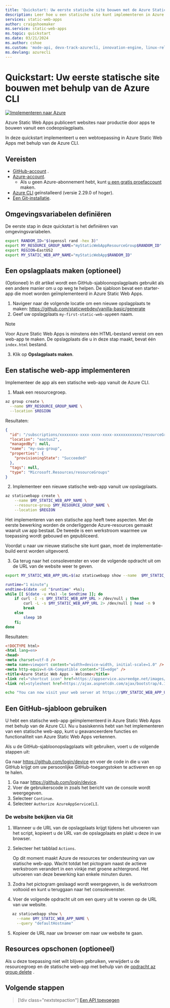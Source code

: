 ```yaml
---
title: 'Quickstart: Uw eerste statische site bouwen met de Azure Static Web Apps met behulp van de CLI'
description: Leer hoe u een statische site kunt implementeren in Azure Static Web Apps met behulp van Azure CLI.
services: static-web-apps
author: craigshoemaker
ms.service: static-web-apps
ms.topic: quickstart
ms.date: 03/21/2024
ms.author: cshoe
ms.custom: 'mode-api, devx-track-azurecli, innovation-engine, linux-related-content'
ms.devlang: azurecli
---
```


# Quickstart: Uw eerste statische site bouwen met behulp van de Azure CLI

[![Implementeren naar Azure](https://aka.ms/deploytoazurebutton)](https://go.microsoft.com/fwlink/?linkid=2262845)

Azure Static Web Apps publiceert websites naar productie door apps te bouwen vanuit een codeopslagplaats.

In deze quickstart implementeert u een webtoepassing in Azure Static Web Apps met behulp van de Azure CLI.

## Vereisten

- [GitHub-account](https://github.com) .
- [Azure-account](https://portal.azure.com).
  - Als u geen Azure-abonnement hebt, kunt [u een gratis proefaccount](https://azure.microsoft.com/free) maken.
- [Azure CLI](/cli/azure/install-azure-cli) geïnstalleerd (versie 2.29.0 of hoger).
- [Een Git-installatie](https://www.git-scm.com/downloads). 

## Omgevingsvariabelen definiëren

De eerste stap in deze quickstart is het definiëren van omgevingsvariabelen.

```bash
export RANDOM_ID="$(openssl rand -hex 3)"
export MY_RESOURCE_GROUP_NAME="myStaticWebAppResourceGroup$RANDOM_ID"
export REGION=EastUS2
export MY_STATIC_WEB_APP_NAME="myStaticWebApp$RANDOM_ID"
```

## Een opslagplaats maken (optioneel)

(Optioneel) In dit artikel wordt een GitHub-sjabloonopslagplaats gebruikt als een andere manier om u op weg te helpen. De sjabloon bevat een starter-app die moet worden geïmplementeerd in Azure Static Web Apps.

1. Navigeer naar de volgende locatie om een nieuwe opslagplaats te maken: https://github.com/staticwebdev/vanilla-basic/generate
2. Geef uw opslagplaats `my-first-static-web-app`een naam.

> [!NOTE]
> Voor Azure Static Web Apps is minstens één HTML-bestand vereist om een web-app te maken. De opslagplaats die u in deze stap maakt, bevat één `index.html` bestand.

3. Klik op **Opslagplaats maken**.

## Een statische web-app implementeren

Implementeer de app als een statische web-app vanuit de Azure CLI.

1. Maak een resourcegroep.

```bash
az group create \
  --name $MY_RESOURCE_GROUP_NAME \
  --location $REGION
```

Resultaten:
<!-- expected_similarity=0.3 -->
```json
{
  "id": "/subscriptions/xxxxxxxx-xxxx-xxxx-xxxx-xxxxxxxxxxxx/resourceGroups/my-swa-group",
  "location": "eastus2",
  "managedBy": null,
  "name": "my-swa-group",
  "properties": {
    "provisioningState": "Succeeded"
  },
  "tags": null,
  "type": "Microsoft.Resources/resourceGroups"
}
```

2. Implementeer een nieuwe statische web-app vanuit uw opslagplaats.

```bash
az staticwebapp create \
    --name $MY_STATIC_WEB_APP_NAME \
    --resource-group $MY_RESOURCE_GROUP_NAME \
    --location $REGION 
```

Het implementeren van een statische app heeft twee aspecten. Met de eerste bewerking worden de onderliggende Azure-resources gemaakt waaruit uw app bestaat. De tweede is een werkstroom waarmee uw toepassing wordt gebouwd en gepubliceerd.

Voordat u naar uw nieuwe statische site kunt gaan, moet de implementatie-build eerst worden uitgevoerd.

3. Ga terug naar het consolevenster en voer de volgende opdracht uit om de URL van de website weer te geven.

```bash
export MY_STATIC_WEB_APP_URL=$(az staticwebapp show --name  $MY_STATIC_WEB_APP_NAME --resource-group $MY_RESOURCE_GROUP_NAME --query "defaultHostname" -o tsv)
```

```bash
runtime="1 minute";
endtime=$(date -ud "$runtime" +%s);
while [[ $(date -u +%s) -le $endtime ]]; do
    if curl -I -s $MY_STATIC_WEB_APP_URL > /dev/null ; then 
        curl -L -s $MY_STATIC_WEB_APP_URL 2> /dev/null | head -n 9
        break
    else 
        sleep 10
    fi;
done
```

Resultaten:
<!-- expected_similarity=0.3 -->
```HTML
<!DOCTYPE html>
<html lang=en>
<head>
<meta charset=utf-8 />
<meta name=viewport content="width=device-width, initial-scale=1.0" />
<meta http-equiv=X-UA-Compatible content="IE=edge" />
<title>Azure Static Web Apps - Welcome</title>
<link rel="shortcut icon" href=https://appservice.azureedge.net/images/static-apps/v3/favicon.svg type=image/x-icon />
<link rel=stylesheet href=https://ajax.aspnetcdn.com/ajax/bootstrap/4.1.1/css/bootstrap.min.css crossorigin=anonymous />
```

```bash
echo "You can now visit your web server at https://$MY_STATIC_WEB_APP_URL"
```

## Een GitHub-sjabloon gebruiken

U hebt een statische web-app geïmplementeerd in Azure Static Web Apps met behulp van de Azure CLI. Nu u basiskennis hebt van het implementeren van een statische web-app, kunt u geavanceerdere functies en functionaliteit van Azure Static Web Apps verkennen.

Als u de GitHub-sjabloonopslagplaats wilt gebruiken, voert u de volgende stappen uit:

Ga naar https://github.com/login/device en voer de code in die u van GitHub krijgt om uw persoonlijke GitHub-toegangstoken te activeren en op te halen.

1. Ga naar https://github.com/login/device.
2. Voer de gebruikerscode in zoals het bericht van de console wordt weergegeven.
3. Selecteer `Continue`.
4. Selecteer `Authorize AzureAppServiceCLI`.

### De website bekijken via Git

1. Wanneer u de URL van de opslagplaats krijgt tijdens het uitvoeren van het script, kopieert u de URL van de opslagplaats en plakt u deze in uw browser.
2. Selecteer het tabblad `Actions`.

   Op dit moment maakt Azure de resources ter ondersteuning van uw statische web-app. Wacht totdat het pictogram naast de actieve werkstroom verandert in een vinkje met groene achtergrond. Het uitvoeren van deze bewerking kan enkele minuten duren.

3. Zodra het pictogram geslaagd wordt weergegeven, is de werkstroom voltooid en kunt u teruggaan naar het consolevenster.
4. Voer de volgende opdracht uit om een query uit te voeren op de URL van uw website.
```bash
   az staticwebapp show \
     --name $MY_STATIC_WEB_APP_NAME \
     --query "defaultHostname"
```
5. Kopieer de URL naar uw browser om naar uw website te gaan.

## Resources opschonen (optioneel)

Als u deze toepassing niet wilt blijven gebruiken, verwijdert u de resourcegroep en de statische web-app met behulp van de [opdracht az group delete](/cli/azure/group#az-group-delete) .

## Volgende stappen

> [!div class="nextstepaction"]
> [Een API toevoegen](add-api.md)

